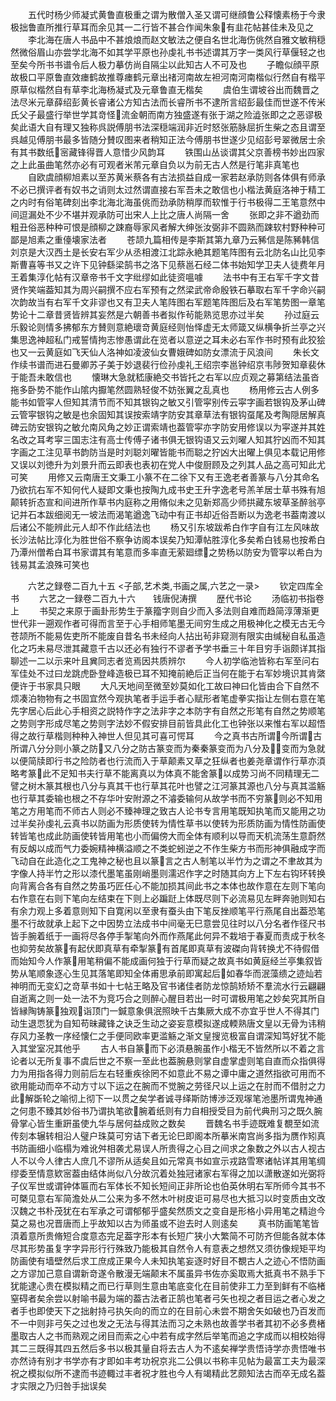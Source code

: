 <!-- { "loadSidebar": true } -->
　　五代时杨少师凝式黄鲁直极重之谓为散僧入圣又谓可继顔鲁公释懐素杨于今隶极拙鲁直所推行草耳而余见其一二行皆不甚合作闻朱象有韭花帖甚佳未及见之
　　李北海在唐人书品中不甚烺烺而赵文敏法之便自名世北海伤佻然自雅文敏稍穏然微俗眉山亦尝学北海不如其学平原也孙虔礼书书述谓其万字一类风行草偃轻之也至矣今所书书谱令后人极力摹仿尚自隔尘以此知古人不可及也
　　子瞻似顔平原故极口平原鲁直效瘗鹤故推尊瘗鹤元章出禇河南故左袒河南河南楷似行然自有楷平原草似楷然自有草李北海杨凝式及元章鲁直无楷矣
　　虞伯生谓坡谷出而魏晋之法尽米元章薛绍彭黄长睿诸公方知古法而长睿所书不逮所言绍彭最佳而世遂不传米氏父子最盛行举世学其竒怪流金朝而南方独盛遂有张于湖之险澁张即之之恶谬极矣此语大自有理又独称呉説傅朋书法深穏端润非近时怒张筋脉屈折生柴之态且谓至呉越见傅朋书最多皆随分賛叹图来者稍知正法今傅朋书世遂少见绍彭号翠微居士余有其书数纸宻藏锋得晋人意惜少风韵耳
　　铁围山丛谈谓其父京善榜书妙出四家之上此虽曲笔然亦必有可观者米芾元章自负以为前无古人然是行笔非真笔也
　　自欧虞顔柳旭素以至苏黄米蔡各有古法损益自成一家若赵承防则各体俱有师承不必已撰评者有奴书之诮则太过然谓直接右军吾未之敢信也小楷法黄庭洛神于精工之内时有俗笔碑刻出李北海北海虽佻而劲承防稍厚而软惟于行书极得二王笔意然中间逗漏处不少不堪并观承防可出宋人上比之唐人尚隔一舍
　　张即之非不遒劲而粗丑俗恶种种可恨是顔柳之踈裔辱家风者解大绅张汝弼非不圆熟而踈软村野种种可鄙是旭素之重儓壊家法者
　　苍颉九篇相传是李斯其第九章乃云豨信是陈豨韩信刘京是大汉西土是长安右军少从丞相渡江北踪永絶其题笔阵图有云北防名山比见李斯曹喜等书又之许下见钟繇梁鹄书之洛下见蔡邕石经二体书始知学卫夫人徒费年月王着集淳化帖有汉章帝书千文字纰缪如此徒资嗢噱
　　法书中有王右军千字文昔贤作笑端葢知其为周兴嗣撰不应右军预有之然梁武帝命殷铁石摹取右军千字命兴嗣次韵故当有右军千文非谬也又有卫夫人笔阵图右军题笔阵图后及右军笔势图一章笔势论十二章昔贤皆辨其妄然是六朝善书者拟作茍能熟览思亦过半矣
　　孙过庭云乐毅论则情多拂郁东方賛则意絶瓌竒黄庭经则怡怿虚无太师箴又纵横争折兰亭之兴集思逸神超私门戒誓情拘志惨愚谓此在览者以意逆之耳未必右军作书时预有此狡狯也又一云黄庭如飞天仙人洛神如凌波仙女曹娥碑如防女漂流于风浪间
　　朱长文作续书谱而进石曼卿苏子美于妙退裴行俭孙虔礼王绍宗李邕钟绍京韦陟贺知章裴休于能吾未敢信也
　　懐琳大急就嵇康絶交书皆托之右军以应贞观之募第结法虽沓拖多卧势不能作山隂内擫笔然圆熟轻俊不妨张翼之乱真也
　　杨用修云古人例多能书如管寜人但知其清节而不知其银钩之敏又引管寜别传云寜字画若银钩及茅山碑云管寜银钩之敏是也余固知其误按索靖字防安其章草法有银钩虿尾及考陶隠居解真碑云防安银钩之敏允南风角之妙正谓索靖也葢管寜亦字防安用修误以为寜遂并其姓名改之耳考寜三国志注有高士传傅子诸书俱无银钩语又云刘曜人知其狞凶而不知其字画之工注见草书韵防当是时刘聪刘曜皆能书而聪之狞凶大出曜上俱见本载记用修又误以刘徳升为刘景升而云即表也表初在党人中俊厨顾及之列其人品之高可知此尤可笑
　　用修又云南唐王文秉工小篆不在二徐下又有王逸老者善篆与八分其命名乃欲抗右军不知何代人疑即文秉也按陶九成书史王升字逸老号羔羊居士草书殊有旭颠转折态宣和间进所作草书内庭称之用脩似未之见新郑高少师拱藏东坡草圣醉翁亭记并石本跋细阅无一坡法而渴笔遒逸飞动中有正书却近俗吾断以为逸老书葢南渡以后诸公不能辨此元人却不作此结法也
　　杨又引东坡跋希白作字自有江左风味故长沙法帖比淳化为胜世俗不察争访阁本误矣乃知潭帖胜淳化多矣希白钱易也按希白乃潭州僧希白耳书家谓其有笔意而多率直无萦廻缥之势杨以防安为管寜以希白为钱易其孟浪殊可笑也

　　六艺之録卷二百九十五
<子部,艺术类,书画之属,六艺之一录>
　　钦定四库全书
　　六艺之一録卷二百九十六　　钱唐倪涛撰
　　歴代书论
　　汤临初书指卷上
　　书契之来原于画卦形势生于篆籀字则自少而入多法则自难而趋简淳薄渐更世代非一遡观作者可得而言至于心手相师笔墨无间穷生成之用极神化之模无古无今苍颉所不能易佐吏所不能废自昔名书未经向人拈出茍非窥测有限实由缄秘自私虽造化之巧未易尽泄其藏意千古以还必有独行不谬者予学书垂三十年目穷手诣颇详其指聊述一二以示来叶且兾同志者览焉因共质辨尔
　　今人初学临池皆称右军至问右军佳处不过曰龙跳虎卧登峰造极已耳不知掩前絶后正当何在能于右军妙境识其肯綮便许于书家具只眼
　　大凡天地间至微至妙莫如化工故曰神曰化皆由合下自然不烦凑泊物物有之书固宜然今观执笔者手运手者心赋形者笔虚拳实指让左侧右意在笔先字居心后此心手相资之説特作字之法非字之本防字有自然之形笔有自然之势顺笔之势则字形成尽笔之势则字法妙不假安排目前皆具此化工也钟张以来惟右军以超悟得之故行草楷则种种入神世人但见其可喜可愕耳
　　今之真书古所谓今所谓古所谓八分分则小篆之防又八分之防古篆变而为秦秦篆变而为八分及变而为急就以便简牍即行书之险防者也行流而入于草颠素又草之狂纵者也姜尧章谓作行草亦湏略考篆此不足知书夫行草不能离真以为体真不能舍篆以成势习尚不同精理无二譬之树木篆其根也八分与真其干也行草其花叶也譬之江河篆其源也八分与真其滥觞也行草其委输也根之不存华叶安附源之不濬委输何从故学书而不穷篆则必不知用笔之方用笔而不师古人则必不臻神理之致古人论书专言用笔既知执笔而又能用之功过半矣孙虔礼云真书以防画为形质使转为情性草书以使转为形质防画为情性防画使转皆笔也成此防画使转皆用笔也小而偏傍大而全体有顺利以导而天机流荡生意蔚然有反衂以成而气力委婉精神横溢顺之不类蛇蚓逆之不作生柴方书而形神俱融成字而飞动自在此造化之工鬼神之秘也且以篆言之古人制笔以半竹为之谓之不聿故其为字像人持半竹之形以漆代墨笔虽刚峭墨则濡迟作字之时随其向方上下左右钩环转换向背离合各有自然之势虽巧匠任心不能加损其间此书之本体也故作意在左则下笔向右作意在右则下笔向左结束在下则上必蹁跹上体既尽则下必流易见左畔奔驰则知右有余力观上多着意则知下自寛闲以至隶有蚕头由下笔反挫顺笔平行燕尾自出葢恐笔墨不行故就承上起下之中因势立法成书中间毫无巳意尝见往时以八分名者作径尺书皆手腕着纸于一画将尽各停手掣笔向外而作燕尾此何异不栽培于春夏而责成于秋冬也抑劳矣故篆有起伏即真草有牵掣篆有首尾即真草有波磔向背转换尤不待假借而始知今人作篆用笔稍偏不能成画何独于行草而疑之故真书如黄庭经兰亭集叙皆势从笔顺象逐心生见其落笔即知全体甫思承前即寓起后如春华而泯藻缋之迹灿若神明而无变幻之竒草书如十七帖王略及官书诸佳者防龙惊鹄矫矫不羣流水行云翩翩自逝离之则一处一法不为竞巧合之则醉心醒目若出一时可谓极用笔之妙矣究其所自皆縁陶铸篆独观诣顶门一鍼意象俱泯照映千古集厥大成不亦宜乎世人不得其门动生退恧犹为自知苟昧藏锋之诀乏生动之姿妄意模拟遂成輭熟唐文皇以无骨为讳稍存风力圣教一序经懐仁之手便同欧率更滥觞之渐文皇搜览极富自谓深知笃好犹不能入其堂室况其他乎
　　古人书自篆而下必湏悬腕虽作小楷无不皆然所以不着之言论者以无所复事不虞后世之不察一至此也葢腕悬则掌自虚掌虚则笔自直而众指俱得力为用指各得力则前后左右轻重疾徐罔不如意此不易之谭中庸之道然指欲可用而不欲用能动而卒不动方寸以下运之在腕而不觉腕之劳径尺以上运之在肘而不借肘之力此解斲轮之喻彻上彻下一以贯之矣学者诚寻绎斯防博渉泛观塜笔池墨所谓鬼神通之何患不臻其妙俗书乃谓执笔欲腕着纸则有力自相授受目为前代典刑习之既久腕骨掌心皆生重趼虽使九华与居何益成败之数矣
　　晋魏名书手迹既难复覩至如流传刻本辗转相沿人璧户珠莫可穷诘下者无论巳即阁本所摹米南宫尚多指为赝作矧真书防画细小临榻为难讹舛相袭尤易误人所贵得之心目之间求之象数之外以古人视古人不以今人律古人庶几不谬所从适矣且如元常真书如宣示戎路雪寒诸帖详其用笔绸缪委至情意欵宻葢由结体尚似八分故沉着处独冠诸家右军得之加以潇散遂如光弼将子仪军世或谓钟体匾而右军体长不知长短间正非所论也伯英休明右军所师今其书不可槩见意右军简澹处从二公来为多不然木叶树皮讵可易尽也大抵习以时变质由文改汉魏之书朴茂犹在右军承之可谓郁郁乎盛矣然质文之变自是形格小异用笔之精迨今莫之易也况晋唐而上乎故知以古为师虽或不迨去时人则逺矣
　　真书防画笔笔皆湏着意所贵脩短合度意态完足葢字形本有长短广狭小大繁简不可防齐但能各就本体尽其形势虽复字字异形行行殊致乃能极其自然令人有意表之想然又须彷像规矩平均防画使有墙壁然后求工庶成正果今人未知执笔妄逐时好目不覩古人之迹心不悟防画之方谬加己意自谓新竒遂令散漫无端颠末不属虽异书佐亦奚取焉大抵真书不熟手下犹能逮心贵在模拟精之而已行草则生意由笔底变化在目前使非工力至到鲜有不临楮窒碍者矣余尝以射喻书最为端的葢古法者正鹄也笔者弓矢也视之者目运之者心发之者手也即使天下之拙射持弓执矢向的而立的在目前心未尝不期舍矢如破也乃百发而不一中则非弓矢之过也发之无法与得其法而习之未熟也故善学书者其初不必多费楮墨取古人之书而熟观之闭目而索之心中若有成字然后举笔而追之字成而以相校始得其二三既得其四五然后多书以极其量自将去古人为不逺矣禅学贵悟诗学亦贵悟唯书亦然诗有别才书学亦有才即如丰考功祝京兆二公俱以书称丰见帖为最富工夫为最深祝之模拟似所不逮而书迹輙过丰者祝才胜也今人有竭精此艺颇知法古而卒无成名葢才实限之乃归咎手拙误矣

